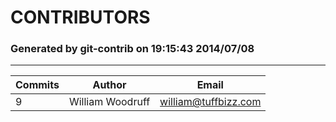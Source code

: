 CONTRIBUTORS
=============
### Generated by git-contrib on 19:15:43 2014/07/08
-------------------------------------------------

Commits | Author | Email
--- | --- | ---
9 | William Woodruff | <william@tuffbizz.com>
